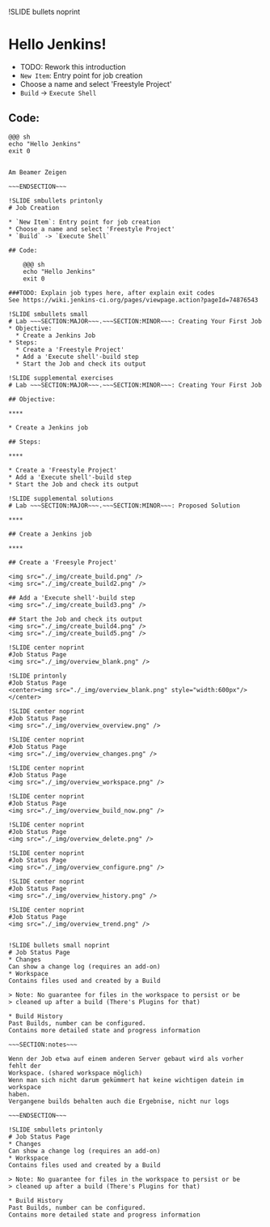 !SLIDE bullets noprint
# Hello Jenkins!

* TODO: Rework this introduction
* `New Item`: Entry point for job creation
* Choose a name and select 'Freestyle Project'
* `Build` -> `Execute Shell`

## Code:

    @@@ sh
    echo "Hello Jenkins"
    exit 0 	  				 	 	 	   	 	  	   		  	 

~~~SECTION:notes~~~

Am Beamer Zeigen

~~~ENDSECTION~~~

!SLIDE smbullets printonly
# Job Creation

* `New Item`: Entry point for job creation
* Choose a name and select 'Freestyle Project'
* `Build` -> `Execute Shell`

## Code:

    @@@ sh
    echo "Hello Jenkins"
    exit 0

###TODO: Explain job types here, after explain exit codes
See https://wiki.jenkins-ci.org/pages/viewpage.action?pageId=74876543

!SLIDE smbullets small
# Lab ~~~SECTION:MAJOR~~~.~~~SECTION:MINOR~~~: Creating Your First Job
* Objective:
  * Create a Jenkins Job
* Steps:
  * Create a 'Freestyle Project'
  * Add a 'Execute shell'-build step
  * Start the Job and check its output

!SLIDE supplemental exercises
# Lab ~~~SECTION:MAJOR~~~.~~~SECTION:MINOR~~~: Creating Your First Job

## Objective:

****

* Create a Jenkins job

## Steps:

****

* Create a 'Freestyle Project'
* Add a 'Execute shell'-build step
* Start the Job and check its output

!SLIDE supplemental solutions
# Lab ~~~SECTION:MAJOR~~~.~~~SECTION:MINOR~~~: Proposed Solution

****

## Create a Jenkins job

****

## Create a 'Freesyle Project'

<img src="./_img/create_build.png" />
<img src="./_img/create_build2.png" />

## Add a 'Execute shell'-build step
<img src="./_img/create_build3.png" />

## Start the Job and check its output
<img src="./_img/create_build4.png" />
<img src="./_img/create_build5.png" />

!SLIDE center noprint
#Job Status Page
<img src="./_img/overview_blank.png" />

!SLIDE printonly
#Job Status Page
<center><img src="./_img/overview_blank.png" style="width:600px"/></center>

!SLIDE center noprint
#Job Status Page
<img src="./_img/overview_overview.png" />

!SLIDE center noprint
#Job Status Page
<img src="./_img/overview_changes.png" />

!SLIDE center noprint
#Job Status Page
<img src="./_img/overview_workspace.png" />

!SLIDE center noprint
#Job Status Page
<img src="./_img/overview_build_now.png" />

!SLIDE center noprint
#Job Status Page
<img src="./_img/overview_delete.png" />

!SLIDE center noprint
#Job Status Page
<img src="./_img/overview_configure.png" />

!SLIDE center noprint
#Job Status Page
<img src="./_img/overview_history.png" />

!SLIDE center noprint
#Job Status Page
<img src="./_img/overview_trend.png" />


!SLIDE bullets small noprint
# Job Status Page
* Changes  
Can show a change log (requires an add-on)
* Workspace  
Contains files used and created by a Build

> Note: No guarantee for files in the workspace to persist or be
> cleaned up after a build (There's Plugins for that)

* Build History  
Past Builds, number can be configured.
Contains more detailed state and progress information

~~~SECTION:notes~~~

Wenn der Job etwa auf einem anderen Server gebaut wird als vorher fehlt der
Workspace. (shared workspace möglich)
Wenn man sich nicht darum gekümmert hat keine wichtigen datein im workspace
haben.
Vergangene builds behalten auch die Ergebnise, nicht nur logs

~~~ENDSECTION~~~

!SLIDE smbullets printonly
# Job Status Page
* Changes  
Can show a change log (requires an add-on)
* Workspace  
Contains files used and created by a Build

> Note: No guarantee for files in the workspace to persist or be
> cleaned up after a build (There's Plugins for that)

* Build History  
Past Builds, number can be configured.
Contains more detailed state and progress information
